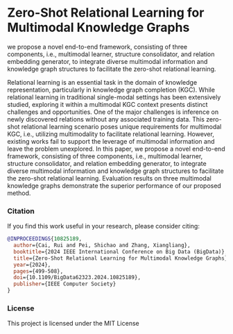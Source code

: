 # Zero-Shot Relational Learning for Multimodal Knowledge Graphs
we propose a novel end-to-end framework, consisting of three components, i.e., multimodal learner, structure consolidator, and relation embedding generator, to integrate diverse multimodal information and knowledge graph structures to facilitate the zero-shot relational learning.

Relational learning is an essential task in the domain of knowledge representation, particularly in knowledge graph completion (KGC). While relational learning in traditional single-modal settings has been extensively studied, exploring it within a multimodal KGC context presents distinct challenges and opportunities. One of the major challenges is inference on newly discovered relations without any associated training data. This zero-shot relational learning scenario poses unique requirements for multimodal KGC, i.e., utilizing multimodality to facilitate relational learning. However, existing works fail to support the leverage of multimodal information and leave the problem unexplored. In this paper, we propose a novel end-to-end framework, consisting of three components, i.e., multimodal learner, structure consolidator, and relation embedding generator, to integrate diverse multimodal information and knowledge graph structures to facilitate the zero-shot relational learning. Evaluation results on three multimodal knowledge graphs demonstrate the superior performance of our proposed method.

### Citation 

If you find this work useful in your research, please consider citing:

```bibtex
@INPROCEEDINGS{10825189,
  author={Cai, Rui and Pei, Shichao and Zhang, Xiangliang},
  booktitle={2024 IEEE International Conference on Big Data (BigData)}, 
  title={Zero-Shot Relational Learning for Multimodal Knowledge Graphs}, 
  year={2024},
  pages={499-508},
  doi={10.1109/BigData62323.2024.10825189},
  publisher={IEEE Computer Society}
}
```
### License 
This project is licensed under the MIT License

